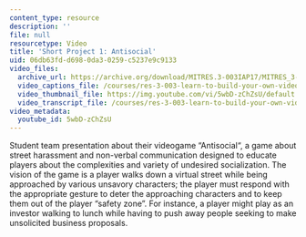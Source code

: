 ```yaml
---
content_type: resource
description: ''
file: null
resourcetype: Video
title: 'Short Project 1: Antisocial'
uid: 06db63fd-d698-0da3-0259-c5237e9c9133
video_files:
  archive_url: https://archive.org/download/MITRES.3-003IAP17/MITRES_3-003IAP17_Short_Project_01_300k.mp4
  video_captions_file: /courses/res-3-003-learn-to-build-your-own-videogame-with-the-unity-game-engine-and-microsoft-kinect-january-iap-2017/340ef75255565d4794b8f5ceb624aa39_5wbD-zChZsU.vtt
  video_thumbnail_file: https://img.youtube.com/vi/5wbD-zChZsU/default.jpg
  video_transcript_file: /courses/res-3-003-learn-to-build-your-own-videogame-with-the-unity-game-engine-and-microsoft-kinect-january-iap-2017/3870e7dd6410698e5a2cfc949bd8f105_5wbD-zChZsU.pdf
video_metadata:
  youtube_id: 5wbD-zChZsU
---
```


Student team presentation about their videogame “Antisocial“, a game about street harassment and non-verbal communication designed to educate players about the complexities and variety of undesired socialization. The vision of the game is a player walks down a virtual street while being approached by various unsavory characters; the player must respond with the appropriate gesture to deter the approaching characters and to keep them out of the player “safety zone”. For instance, a player might play as an investor walking to lunch while having to push away people seeking to make unsolicited business proposals.